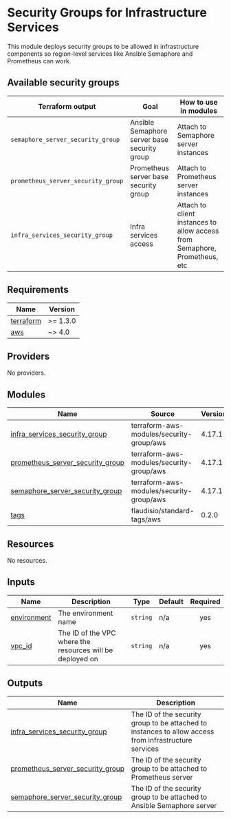 # Security Groups for Infrastructure Services

This module deploys security groups to be allowed in infrastructure components so region-level services like Ansible
Semaphore and Prometheus can work.

## Available security groups

| Terraform output | Goal | How to use in modules |
|------------------|------|-----------------------|
| `semaphore_server_security_group` | Ansible Semaphore server base security group | Attach to Semaphore server instances |
| `prometheus_server_security_group`| Prometheus server base security group | Attach to Prometheus server instances |
| `infra_services_security_group`| Infra services access | Attach to client instances to allow access from Semaphore, Prometheus, etc |

<!-- BEGINNING OF PRE-COMMIT-TERRAFORM DOCS HOOK -->
## Requirements

| Name | Version |
|------|---------|
| <a name="requirement_terraform"></a> [terraform](#requirement\_terraform) | >= 1.3.0 |
| <a name="requirement_aws"></a> [aws](#requirement\_aws) | ~> 4.0 |

## Providers

No providers.

## Modules

| Name | Source | Version |
|------|--------|---------|
| <a name="module_infra_services_security_group"></a> [infra\_services\_security\_group](#module\_infra\_services\_security\_group) | terraform-aws-modules/security-group/aws | 4.17.1 |
| <a name="module_prometheus_server_security_group"></a> [prometheus\_server\_security\_group](#module\_prometheus\_server\_security\_group) | terraform-aws-modules/security-group/aws | 4.17.1 |
| <a name="module_semaphore_server_security_group"></a> [semaphore\_server\_security\_group](#module\_semaphore\_server\_security\_group) | terraform-aws-modules/security-group/aws | 4.17.1 |
| <a name="module_tags"></a> [tags](#module\_tags) | flaudisio/standard-tags/aws | 0.2.0 |

## Resources

No resources.

## Inputs

| Name | Description | Type | Default | Required |
|------|-------------|------|---------|:--------:|
| <a name="input_environment"></a> [environment](#input\_environment) | The environment name | `string` | n/a | yes |
| <a name="input_vpc_id"></a> [vpc\_id](#input\_vpc\_id) | The ID of the VPC where the resources will be deployed on | `string` | n/a | yes |

## Outputs

| Name | Description |
|------|-------------|
| <a name="output_infra_services_security_group"></a> [infra\_services\_security\_group](#output\_infra\_services\_security\_group) | The ID of the security group to be attached to instances to allow access from infrastructure services |
| <a name="output_prometheus_server_security_group"></a> [prometheus\_server\_security\_group](#output\_prometheus\_server\_security\_group) | The ID of the security group to be attached to Prometheus server |
| <a name="output_semaphore_server_security_group"></a> [semaphore\_server\_security\_group](#output\_semaphore\_server\_security\_group) | The ID of the security group to be attached to Ansible Semaphore server |
<!-- END OF PRE-COMMIT-TERRAFORM DOCS HOOK -->

